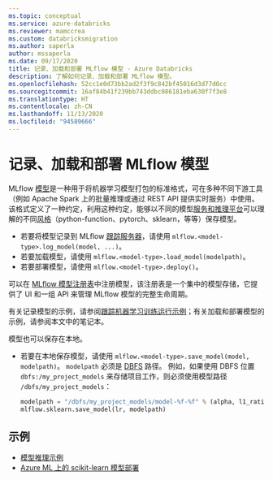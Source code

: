```yaml
---
ms.topic: conceptual
ms.service: azure-databricks
ms.reviewer: mamccrea
ms.custom: databricksmigration
ms.author: saperla
author: mssaperla
ms.date: 09/17/2020
title: 记录、加载和部署 MLflow 模型 - Azure Databricks
description: 了解如何记录、加载和部署 MLflow 模型。
ms.openlocfilehash: 52cc1e0d73bb2ad2f3f9c842bf45016d3d77d0cc
ms.sourcegitcommit: 16af84b41f239bb743ddbc086181eba630f7f3e8
ms.translationtype: HT
ms.contentlocale: zh-CN
ms.lasthandoff: 11/13/2020
ms.locfileid: "94589666"
---
```

# <a name="log-load-and-deploy-mlflow-models"></a><a id="log-load-and-deploy-mlflow-models"> </a><a id="mlflow-models"> </a>记录、加载和部署 MLflow 模型

MLflow [模型](https://mlflow.org/docs/latest/models.html)是一种用于将机器学习模型打包的标准格式，可在多种不同下游工具（例如 Apache Spark 上的批量推理或通过 REST API 提供实时服务）中使用。 该格式定义了一种约定，利用这种约定，能够以不同的模型[服务和推理平台](https://www.mlflow.org/docs/latest/models.html#built-in-deployment-tools)可以理解的不同[风格](https://www.mlflow.org/docs/latest/models.html#built-in-model-flavors)（python-function、pytorch、sklearn，等等）保存模型。

* 若要将模型记录到 MLflow [跟踪服务器](tracking.md)，请使用 `mlflow.<model-type>.log_model(model, ...)`。
* 若要加载模型，请使用 `mlflow.<model-type>.load_model(modelpath)`。
* 若要部署模型，请使用 `mlflow.<model-type>.deploy()`。

可以在 [MLflow 模型注册表](model-registry.md)中注册模型，该注册表是一个集中的模型存储，它提供了 UI 和一组 API 来管理 MLflow 模型的完整生命周期。

有关记录模型的示例，请参阅[跟踪机器学习训练运行示例](tracking.md#tracking-examples)；有关加载和部署模型的示例，请参阅本文中的笔记本。

模型也可以保存在本地。

* 若要在本地保存模型，请使用 `mlflow.<model-type>.save_model(model, modelpath)`。 `modelpath` 必须是 [DBFS](../../data/databricks-file-system.md#fuse) 路径。 例如，如果使用 DBFS 位置 `dbfs:/my_project_models` 来存储项目工作，则必须使用模型路径 `/dbfs/my_project_models`：

  ```python
  modelpath = "/dbfs/my_project_models/model-%f-%f" % (alpha, l1_ratio)
  mlflow.sklearn.save_model(lr, modelpath)
  ```

## <a name="examples"></a>示例

* [模型推理示例](model-example.md)
* [Azure ML 上的 scikit-learn 模型部署](scikit-learn-model-deployment-on-azure-ml.md)